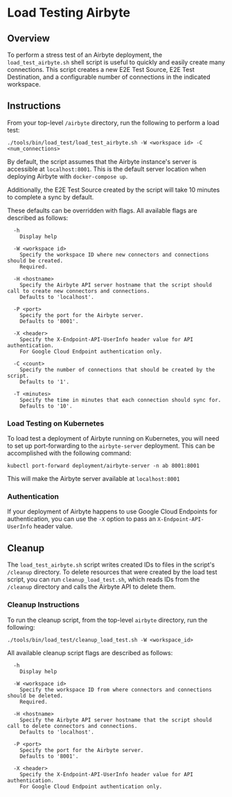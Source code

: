 # Load Testing Airbyte

## Overview
To perform a stress test of an Airbyte deployment, the `load_test_airbyte.sh` shell script is useful to quickly and easily create many connections. 
This script creates a new E2E Test Source, E2E Test Destination, and a configurable number of connections in the indicated workspace.

## Instructions
From your top-level `/airbyte` directory, run the following to perform a load test: 

```
./tools/bin/load_test/load_test_airbyte.sh -W <workspace id> -C <num_connections>
```


By default, the script assumes that the Airbyte instance's server is accessible at `localhost:8001`. This is the default server location when
deploying Airbyte with `docker-compose up`.

Additionally, the E2E Test Source created by the script will take 10 minutes to complete a sync by default.

These defaults can be overridden with flags. All available flags are described as follows:

```
  -h
    Display help
    
  -W <workspace id>
    Specify the workspace ID where new connectors and connections should be created.
    Required.

  -H <hostname>
    Specify the Airbyte API server hostname that the script should call to create new connectors and connections.
    Defaults to 'localhost'.

  -P <port>
    Specify the port for the Airbyte server.
    Defaults to '8001'.

  -X <header>
    Specify the X-Endpoint-API-UserInfo header value for API authentication. 
    For Google Cloud Endpoint authentication only.

  -C <count>
    Specify the number of connections that should be created by the script.
    Defaults to '1'.

  -T <minutes>
    Specify the time in minutes that each connection should sync for.
    Defaults to '10'.
```


### Load Testing on Kubernetes

To load test a deployment of Airbyte running on Kubernetes, you will need to set up port-forwarding to the `airbyte-server` deployment.
This can be accomplished with the following command:

```
kubectl port-forward deployment/airbyte-server -n ab 8001:8001
```

This will make the Airbyte server available at `localhost:8001`


### Authentication

If your deployment of Airbyte happens to use Google Cloud Endpoints for authentication, you can use the `-X` option to pass 
an `X-Endpoint-API-UserInfo` header value.


## Cleanup
The `load_test_airbyte.sh` script writes created IDs to files in the script's `/cleanup` directory. To delete resources that were created by the load
test script, you can run `cleanup_load_test.sh`, which reads IDs from the `/cleanup` directory and calls the Airbyte API to delete them.


### Cleanup Instructions
To run the cleanup script, from the top-level `airbyte` directory, run the following:

```
./tools/bin/load_test/cleanup_load_test.sh -W <workspace_id>
```

All available cleanup script flags are described as follows:

```
  -h
    Display help

  -W <workspace id>
    Specify the workspace ID from where connectors and connections should be deleted.
    Required.

  -H <hostname>
    Specify the Airbyte API server hostname that the script should call to delete connectors and connections.
    Defaults to 'localhost'.

  -P <port>
    Specify the port for the Airbyte server.
    Defaults to '8001'.

  -X <header>
    Specify the X-Endpoint-API-UserInfo header value for API authentication. 
    For Google Cloud Endpoint authentication only.
```
